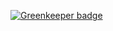 
[![Greenkeeper badge](https://badges.greenkeeper.io/hardfist/mini-react.svg)](https://greenkeeper.io/)
